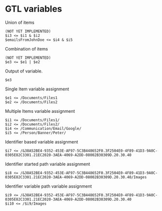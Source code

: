 ﻿# GTL variables

Union of items
```
(NOT YET IMPLEMENTED)
$i3 <= $i1 & $i2
$emailsFromJohnDoe <= $i4 & $i5
```

Combination of items
```
(NOT YET IMPLEMENTED)
$e3 <= $e1 | $e2
```

Output of variable.
```gtl
$e3
```

Single Item variable assignment
```gtl
$e1 <= /Documents/Files1
$e2 <= /Documents/Files2
```

Multiple Items variable assignment
```gtl
$i1 <= /Documents/Files1/
$i2 <= /Documents/Files2/
$i4 <= /Communication/Email/Google/
$i5 <= /Person/Banner/Peter/
```

Identifier based variable assignment
```gtl
$i7 <= /&38A52BE4-9352-453E-AF97-5C3B448652F0.3F2504E0-4F89-41D3-9A0C-0305E82C3301.21EC2020-3AEA-4069-A2DD-08002B30309D.20.30.40
```

Identifier started path variable assignment
```gtl
$i8 <= /&38A52BE4-9352-453E-AF97-5C3B448652F0.3F2504E0-4F89-41D3-9A0C-0305E82C3301.21EC2020-3AEA-4069-A2DD-08002B30309D.20.30.40/Images
```

Identifier variable path variable assignment
```gtl
$i9 <= /&38A52BE4-9352-453E-AF97-5C3B448652F0.3F2504E0-4F89-41D3-9A0C-0305E82C3301.21EC2020-3AEA-4069-A2DD-08002B30309D.20.30.40
$i10 <= /$i9/Images
```
